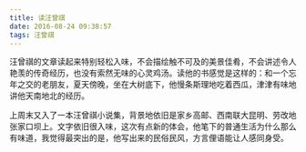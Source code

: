 ```yaml
---
title: 读汪曾祺
date: 2016-08-24 09:38:57
tags: 汪曾祺
---
```

汪曾祺的文章读起来特别轻松入味，不会描绘触不可及的美景佳肴，不会讲述令人艳羡的传奇经历，也没有索然无味的心灵鸡汤。读他的书感觉是这样的：和一个忘年之交的老朋友，夏天傍晚，坐在大树底下，他慢条斯理地吃着西瓜，津津有味地讲他天南地北的经历。

上周末又入了一本汪曾祺小说集，背景地依旧是家乡高邮、西南联大昆明、劳改地张家口坝上。文字依旧很入味，这次有点新的体会，他笔下的普通生活为什么那么有味道，我觉得最突出的是，他写出来的民俗民风，方言俚语能让人感同身受。